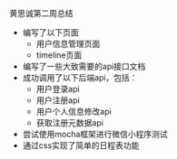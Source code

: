 黄思诚第二周总结

+ 编写了以下页面
  + 用户信息管理页面
  + timeline页面
+ 编写了一些大致需要的api接口文档
+ 成功调用了以下后端api，包括：
  + 用户登录api
  + 用户注册api
  + 用户个人信息修改api
  + 获取注册元数据api
+ 尝试使用mocha框架进行微信小程序测试
+ 通过css实现了简单的日程表功能

